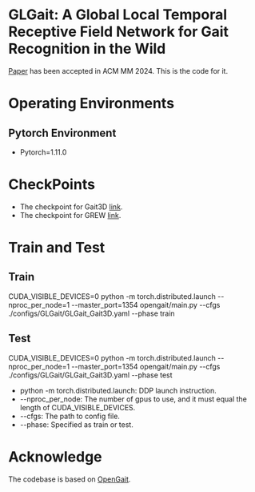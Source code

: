 # GLGait: A Global Local Temporal Receptive Field Network for Gait Recognition in the Wild
[Paper](https://arxiv.org/abs/2408.06834) has been accepted in ACM MM 2024. This is the code for it.
# Operating Environments
## Pytorch Environment
* Pytorch=1.11.0
# CheckPoints
* The checkpoint for Gait3D [link](https://pan.baidu.com/s/1quNAQ1pTOHUa3tpfGCQ7IQ?pwd=fue3).
* The checkpoint for GREW [link](https://pan.baidu.com/s/1H41p_FQjSkL8Jn_2xWWsLA?pwd=soci).
# Train and Test
## Train
CUDA_VISIBLE_DEVICES=0 python -m torch.distributed.launch --nproc_per_node=1 --master_port=1354 opengait/main.py --cfgs ./configs/GLGait/GLGait_Gait3D.yaml --phase train
## Test
CUDA_VISIBLE_DEVICES=0 python -m torch.distributed.launch --nproc_per_node=1 --master_port=1354 opengait/main.py --cfgs ./configs/GLGait/GLGait_Gait3D.yaml --phase test

* python -m torch.distributed.launch: DDP launch instruction.
* --nproc_per_node: The number of gpus to use, and it must equal the length of CUDA_VISIBLE_DEVICES.
* --cfgs: The path to config file.
* --phase: Specified as train or test.
# Acknowledge
The codebase is based on [OpenGait](https://github.com/ShiqiYu/OpenGait).
